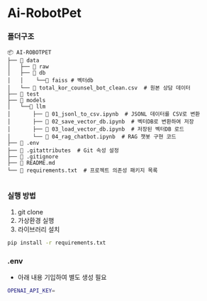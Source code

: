 # Ai-RobotPet






### 폴더구조
```
📦 AI-ROBOTPET
├── 📂 data
│   ├── 📂 raw
│   ├── 📂 db 
│   │    └──📂 faiss # 벡터db
│   └── 📄 total_kor_counsel_bot_clean.csv  # 원본 상담 데이터
├── 📂 test
├── 📂 models
│   └──📂 llm
│       ├── 📄 01_jsonl_to_csv.ipynb  # JSONL 데이터를 CSV로 변환
│       ├── 📄 02_save_vector_db.ipynb  # 벡터DB로 변환하여 저장
│       ├── 📄 03_load_vector_db.ipynb  # 저장된 벡터DB 로드
│       └── 📄 04_rag_chatbot.ipynb  # RAG 챗봇 구현 코드
├── 📄 .env  
├── 📄 .gitattributes  # Git 속성 설정
├── 📄 .gitignore  
├── 📄 README.md  
└── 📄 requirements.txt  # 프로젝트 의존성 패키지 목록


```

### 실행 방법
1. git clone
2. 가상환경 실행
3. 라이브러리 설치
```bash
pip install -r requirements.txt
```

### .env
- 아래 내용 기입하여 별도 생성 필요
```bash
OPENAI_API_KEY=
```